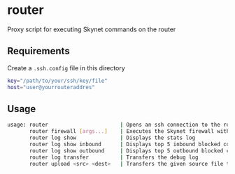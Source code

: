# router

Proxy script for executing Skynet commands on the router

## Requirements

Create a `.ssh.config` file in this directory

```bash
key="/path/to/your/ssh/key/file"
host="user@yourrouteraddres"
```

## Usage

```bash
usage: router                       | Opens an ssh connection to the router
       router firewall [args...]    | Executes the Skynet firewall with the given arguments
       router log show              | Displays the stats log
       router log show inbound      | Displays top 5 inbound blocked connections
       router log show outbound     | Displays top 5 outbound blocked connections
       router log transfer          | Transfers the debug log
       router upload <src> <dest>   | Transfers the given source file to the given destination
```
